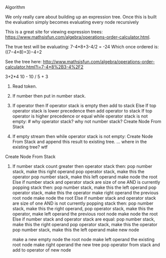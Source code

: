 Algorithm

We only really care about building up an expression tree. Once this is built the evaluation simply becomes evaluating every node recursively

This is a great site for viewing expression trees:
https://www.mathsisfun.com/algebra/operations-order-calculator.html.

The true test will be evaluating: 7-4*8+3-4/2 = -24
Which once ordered is: 
((7−4×8)+3)−4÷2

See the tree here:
http://www.mathsisfun.com/algebra/operations-order-calculator.html?i=7-4*8%2B3-4%2F2


3+2*4
10 - 10 / 5 + 3

1. Read token. 
2. If number then put in number stack.
3. If operator then 
	If operator stack is empty then add to stack
	Else
		If top operator stack is lower precedence
			then add operator to stack
		If top operator is higher precedence or equal
			while operator stack is not empty: # why operator stack? why not number stack?
				Create Node From Stack
						
4. If empty stream then
	while operator stack is not empty:
		Create Node From Stack and append this result to existing tree. ... where in the existing tree? wtf
		


Create Node From Stack

1. If number stack count greater then operator stack then:
	pop number stack, make this right operand
	pop operator stack, make this the operator
	pop number stack, make this left operand
	make node the root
   Else if number stack and operator stack are size of one AND is currently popping stack then:
	pop number stack, make this the left operand
	pop operator stack, make this the operator
	make right operand the previous root node
	make node the root
   Else if number stack and operator stack are size of one AND is not currently popping stack then:
	pop number stack, make this the right operand,
	pop operator stack, make this the operator,
	make left operand the previous root node
	make node the root
   Else if number stack and operator stack are equal:
	pop number stack, make this the right operand
	pop operator stack, make this the operator
	pop number stack, make this the left operand
	make new node

	make a new empty node the root node
	make left operand the existing root node
	make right operand the new tree
	pop operator from stack and add to operator of new node






	



